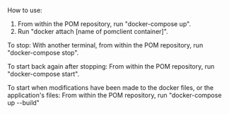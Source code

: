 How to use:

1. From within the POM repository, run "docker-compose up".
2. Run "docker attach [name of pomclient container]".

To stop: With another terminal, from within the POM repository, run "docker-compose stop".

To start back again after stopping: From within the POM repository, run "docker-compose start".

To start when modifications have been made to the docker files, or the application's files: From within the POM repository, run "docker-compose up --build"
